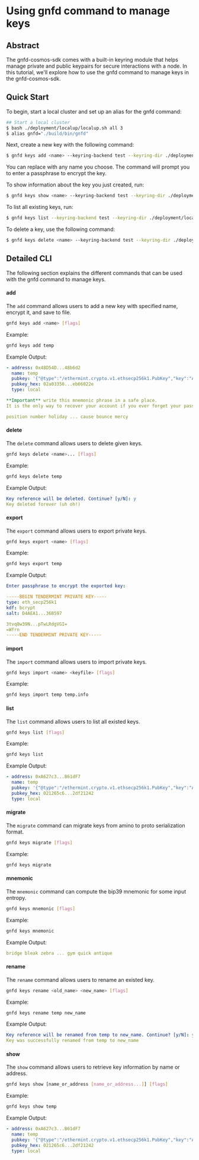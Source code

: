 # Using gnfd command to manage keys

## Abstract

The gnfd-cosmos-sdk comes with a built-in keyring module that helps manage private and public keypairs for secure interactions with a node. In this tutorial, we'll explore how to use the gnfd command to manage keys in the gnfd-cosmos-sdk.

## Quick Start

To begin, start a local cluster and set up an alias for the gnfd command:

```sh
## Start a local cluster
$ bash ./deployment/localup/localup.sh all 3
$ alias gnfd="./build/bin/gnfd"
```

Next, create a new key with the following command:

```sh
$ gnfd keys add <name> --keyring-backend test --keyring-dir ./deployment/localup/.local/validator0
```

You can replace <name> with any name you choose. The command will prompt you to enter a passphrase to encrypt the key.

To show information about the key you just created, run:

```sh
$ gnfd keys show <name> --keyring-backend test --keyring-dir ./deployment/localup/.local/validator0
```

To list all existing keys, run:

```sh
$ gnfd keys list --keyring-backend test --keyring-dir ./deployment/localup/.local/validator0
```

To delete a key, use the following command:

```sh
$ gnfd keys delete <name> --keyring-backend test --keyring-dir ./deployment/localup/.local/validator0
```

## Detailed CLI

The following section explains the different commands that can be used with the gnfd command to manage keys.

#### add

The `add` command allows users to add a new key with specified name, encrypt it, and save to <name> file.

```sh
gnfd keys add <name> [flags]
```

Example:

```sh
gnfd keys add temp
```

Example Output:

```yml
- address: 0x48D54D...48b6d2
  name: temp
  pubkey: '{"@type":"/ethermint.crypto.v1.ethsecp256k1.PubKey","key":"AqAzVo.../rZgIu"}'
  pubkey_hex: 02a03356...eb66022e
  type: local

**Important** write this mnemonic phrase in a safe place.
It is the only way to recover your account if you ever forget your password.

position number holiday ... cause bounce mercy
```

#### delete

The `delete` command allows users to delete given keys.

```sh
gnfd keys delete <name>... [flags]
```

Example:

```sh
gnfd keys delete temp
```

Example Output:

```yml
Key reference will be deleted. Continue? [y/N]: y
Key deleted forever (uh oh!)
```

#### export

The `export` command allows users to export private keys.

```sh
gnfd keys export <name> [flags]
```

Example:

```sh
gnfd keys export temp
```

Example Output:

```yml
Enter passphrase to encrypt the exported key:

-----BEGIN TENDERMINT PRIVATE KEY-----
type: eth_secp256k1
kdf: bcrypt
salt: D4AEA1...36B597

3tvq8w39N...pTwLRdgVGI=
=Wfrn
-----END TENDERMINT PRIVATE KEY-----
```

#### import

The `import` command allows users to import private keys.

```sh
gnfd keys import <name> <keyfile> [flags]
```

Example:

```sh
gnfd keys import temp temp.info
```

#### list

The `list` command allows users to list all existed keys.

```sh
gnfd keys list [flags]
```

Example:

```sh
gnfd keys list
```

Example Output:

```yml
- address: 0xA627c3...B61dF7
  name: temp
  pubkey: '{"@type":"/ethermint.crypto.v1.ethsecp256k1.PubKey","key":"AhJl...0t8hJC"}'
  pubkey_hex: 021265c6...2df21242
  type: local
```

#### migrate

The `migrate` command can migrate keys from amino to proto serialization format.

```sh
gnfd keys migrate [flags]
```

Example:

```sh
gnfd keys migrate
```

#### mnemonic

The `mnemonic` command can compute the bip39 mnemonic for some input entropy.

```sh
gnfd keys mnemonic [flags]
```

Example:

```sh
gnfd keys mnemonic
```

Example Output:

```yml
bridge bleak zebra ... gym quick antique
```

#### rename

The `rename` command allows users to rename an existed key.

```sh
gnfd keys rename <old_name> <new_name> [flags]
```

Example:

```sh
gnfd keys rename temp new_name
```

Example Output:

```yml
Key reference will be renamed from temp to new_name. Continue? [y/N]: y
Key was successfully renamed from temp to new_name
```

#### show

The `show` command allows users to retrieve key information by name or address.

```sh
gnfd keys show [name_or_address [name_or_address...]] [flags]
```

Example:

```sh
gnfd keys show temp
```

Example Output:

```yml
- address: 0xA627c3...B61dF7
  name: temp
  pubkey: '{"@type":"/ethermint.crypto.v1.ethsecp256k1.PubKey","key":"AhJl...0t8hJC"}'
  pubkey_hex: 021265c6...2df21242
  type: local
```

